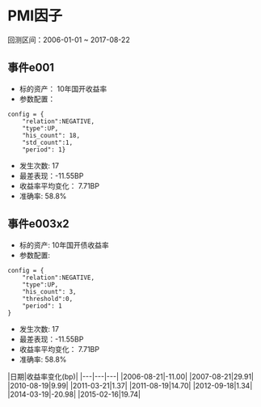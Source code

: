 # PMI因子
回测区间：2006-01-01 ~ 2017-08-22
## 事件e001
- 标的资产： 10年国开收益率
- 参数配置：
```
config = {
    "relation":NEGATIVE,
    "type":UP,
    "his_count": 18,
    "std_count":1, 
    "period": 1}
```
- 发生次数: 17
- 最差表现：-11.55BP
- 收益率平均变化： 7.71BP
- 准确率: 58.8%

## 事件e003x2
- 标的资产: 10年国开债收益率
- 参数配置:
```
config = {
    "relation":NEGATIVE,
    "type":UP,
    "his_count": 3,
    "threshold":0, 
    "period": 1
}
```
- 发生次数: 17
- 最差表现：-11.55BP
- 收益率平均变化： 7.71BP
- 准确率: 58.8%

|日期|收益率变化(bp)|
|---|---|---|
|2006-08-21|-11.00|
|2007-08-21|29.91|
|2010-08-19|9.99|
|2011-03-21|1.37|
|2011-08-19|14.70|
|2012-09-18|1.34|
|2014-03-19|-20.98|
|2015-02-16|19.74|

